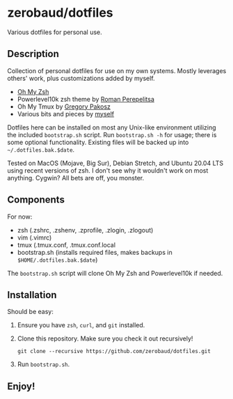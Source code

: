 # zerobaud/dotfiles
Various dotfiles for personal use.

## Description
Collection of personal dotfiles for use on my own systems.  Mostly 
leverages others' work, plus customizations added by myself. 

- [Oh My Zsh](https://github.com/ohmyzsh/ohmyzsh)
- Powerlevel10k zsh theme by [Roman Perepelitsa](https://github.com/romkatv/powerlevel10k)
- Oh My Tmux by [Gregory Pakosz](https://github.com/gpakosz/.tmux)
- Various bits and pieces by [myself](https://github.com/zerobaud)

Dotfiles here can be installed on most any Unix-like environment utilizing the included 
`bootstrap.sh` script.  Run `bootstrap.sh -h` for usage; there is some optional 
functionality.  Existing files will be backed up into `~/.dotfiles.bak.$date`.

Tested on MacOS (Mojave, Big Sur), Debian Stretch, and Ubuntu 20.04 LTS using recent 
versions of zsh.  I don't see why it wouldn't work on most anything.
Cygwin?  All bets are off, you monster.

## Components
For now:

- zsh (.zshrc, .zshenv, .zprofile, .zlogin, .zlogout)
- vim (.vimrc)
- tmux (.tmux.conf, .tmux.conf.local
- bootstrap.sh (installs required files, makes backups in `$HOME/.dotfiles.bak.$date`)

The `bootstrap.sh` script will clone Oh My Zsh and Powerlevel10k if needed.

## Installation
Should be easy:

1. Ensure you have `zsh`, `curl`, and `git` installed.
2. Clone this repository.  Make sure you check it out recursively!

	`git clone --recursive https://github.com/zerobaud/dotfiles.git`
 
3. Run `bootstrap.sh`.

## Enjoy!

